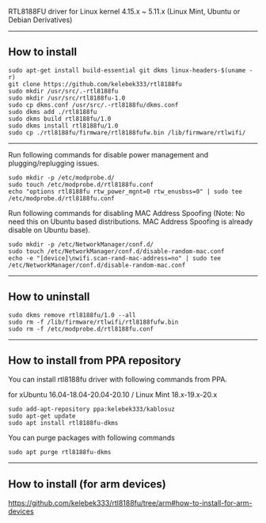RTL8188FU driver for Linux kernel 4.15.x ~ 5.11.x (Linux Mint, Ubuntu or Debian Derivatives)

------------------

## How to install
```
sudo apt-get install build-essential git dkms linux-headers-$(uname -r)
git clone https://github.com/kelebek333/rtl8188fu
sudo mkdir /usr/src/.-rtl8188fu
sudo mkdir /usr/src/rtl8188fu-1.0
sudo cp dkms.conf /usr/src/.-rtl8188fu/dkms.conf
sudo dkms add ./rtl8188fu
sudo dkms build rtl8188fu/1.0
sudo dkms install rtl8188fu/1.0
sudo cp ./rtl8188fu/firmware/rtl8188fufw.bin /lib/firmware/rtlwifi/
```
------------------

Run following commands for disable power management and plugging/replugging issues.
```
sudo mkdir -p /etc/modprobe.d/
sudo touch /etc/modprobe.d/rtl8188fu.conf
echo "options rtl8188fu rtw_power_mgnt=0 rtw_enusbss=0" | sudo tee /etc/modprobe.d/rtl8188fu.conf
```

Run following commands for disabling MAC Address Spoofing (Note: No need this on Ubuntu based distributions. MAC Address Spoofing is already disable on Ubuntu base).
```
sudo mkdir -p /etc/NetworkManager/conf.d/
sudo touch /etc/NetworkManager/conf.d/disable-random-mac.conf
echo -e "[device]\nwifi.scan-rand-mac-address=no" | sudo tee /etc/NetworkManager/conf.d/disable-random-mac.conf
```


------------------

## How to uninstall
```
sudo dkms remove rtl8188fu/1.0 --all
sudo rm -f /lib/firmware/rtlwifi/rtl8188fufw.bin
sudo rm -f /etc/modprobe.d/rtl8188fu.conf
```

------------------

## How to install from PPA repository

You can install rtl8188fu driver with following commands from PPA.

for xUbuntu 16.04-18.04-20.04-20.10 / Linux Mint 18.x-19.x-20.x
```
sudo add-apt-repository ppa:kelebek333/kablosuz
sudo apt-get update
sudo apt install rtl8188fu-dkms
```

You can purge packages with following commands

`sudo apt purge rtl8188fu-dkms`

------------------

## How to install (for arm devices)

https://github.com/kelebek333/rtl8188fu/tree/arm#how-to-install-for-arm-devices
